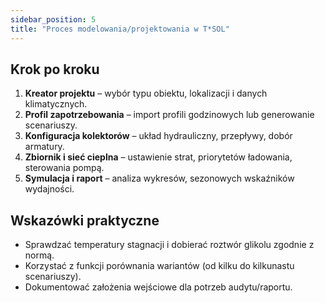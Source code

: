 ```yaml
---
sidebar_position: 5
title: "Proces modelowania/projektowania w T*SOL"
---
```


## Krok po kroku

1. **Kreator projektu** – wybór typu obiektu, lokalizacji i danych klimatycznych.
2. **Profil zapotrzebowania** – import profili godzinowych lub generowanie scenariuszy.
3. **Konfiguracja kolektorów** – układ hydrauliczny, przepływy, dobór armatury.
4. **Zbiornik i sieć cieplna** – ustawienie strat, priorytetów ładowania, sterowania pompą.
5. **Symulacja i raport** – analiza wykresów, sezonowych wskaźników wydajności.

## Wskazówki praktyczne

- Sprawdzać temperatury stagnacji i dobierać roztwór glikolu zgodnie z normą.
- Korzystać z funkcji porównania wariantów (od kilku do kilkunastu scenariuszy).
- Dokumentować założenia wejściowe dla potrzeb audytu/raportu.

